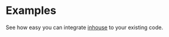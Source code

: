 # Examples

See how easy you can integrate [inhouse](https://github.com/tomodian/inhouse) to your existing code.
